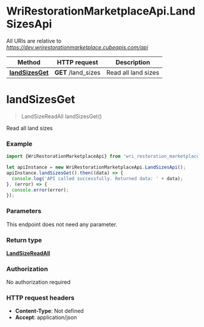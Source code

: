 # WriRestorationMarketplaceApi.LandSizesApi

All URIs are relative to *https://dev.wrirestorationmarketplace.cubeapis.com/api*

Method | HTTP request | Description
------------- | ------------- | -------------
[**landSizesGet**](LandSizesApi.md#landSizesGet) | **GET** /land_sizes | Read all land sizes


<a name="landSizesGet"></a>
# **landSizesGet**
> LandSizeReadAll landSizesGet()

Read all land sizes

### Example
```javascript
import {WriRestorationMarketplaceApi} from 'wri_restoration_marketplace_api';

let apiInstance = new WriRestorationMarketplaceApi.LandSizesApi();
apiInstance.landSizesGet().then((data) => {
  console.log('API called successfully. Returned data: ' + data);
}, (error) => {
  console.error(error);
});

```

### Parameters
This endpoint does not need any parameter.

### Return type

[**LandSizeReadAll**](LandSizeReadAll.md)

### Authorization

No authorization required

### HTTP request headers

 - **Content-Type**: Not defined
 - **Accept**: application/json

